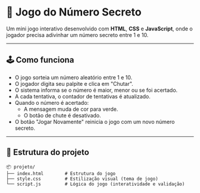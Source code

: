 # 🎯 Jogo do Número Secreto

Um mini jogo interativo desenvolvido com **HTML**, **CSS** e **JavaScript**, onde o jogador precisa adivinhar um número secreto entre 1 e 10.

---

## 🕹️ Como funciona

- O jogo sorteia um número aleatório entre 1 e 10.
- O jogador digita seu palpite e clica em "Chutar".
- O sistema informa se o número é maior, menor ou se foi acertado.
- A cada tentativa, o contador de tentativas é atualizado.
- Quando o número é acertado:
  - A mensagem muda de cor para verde.
  - O botão de chute é desativado.
- O botão "Jogar Novamente" reinicia o jogo com um novo número secreto.

---

## 📁 Estrutura do projeto

```plaintext
📦 projeto/
├── index.html        # Estrutura do jogo
├── style.css         # Estilização visual (tema de jogo)
└── script.js         # Lógica do jogo (interatividade e validação)
